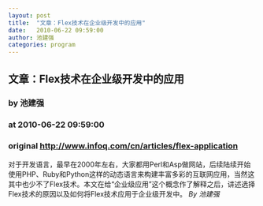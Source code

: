 ```yaml
---
layout: post
title:  "文章：Flex技术在企业级开发中的应用"
date:   2010-06-22 09:59:00
author: 池建强
categories: program
---
```


## 文章：Flex技术在企业级开发中的应用
### by 池建强
### at 2010-06-22 09:59:00
### original <http://www.infoq.com/cn/articles/flex-application>

对于开发语言，最早在2000年左右，大家都用Perl和Asp做网站，后续陆续开始使用PHP、Ruby和Python这样的动态语言来构建丰富多彩的互联网应用，当然这其中也少不了Flex技术。本文在给“企业级应用”这个概念作了解释之后，讲述选择Flex技术的原因以及如何将Flex技术应用于企业级开发中。 <i>By 池建强</i>
